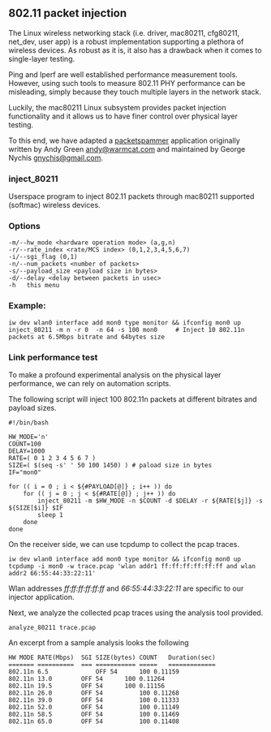 
## 802.11 packet injection

The Linux wireless networking stack (i.e. driver, mac80211, cfg80211, net_dev, user app) is a robust implementation supporting a plethora of wireless devices. As robust as it is, it also has a drawback when it comes to single-layer testing. 

Ping and Iperf are well established performance measurement tools. However, using such tools to measure 802.11 PHY performance can be misleading, simply because they touch multiple layers in the network stack. 

Luckily, the mac80211 Linux subsystem provides packet injection functionality and it allows us to have finer control over physical layer testing.

To this end, we have adapted a [packetspammer](https://github.com/gnychis/packetspammer) application originally written by Andy Green <andy@warmcat.com> and maintained by George Nychis <gnychis@gmail.com>.

### inject_80211
Userspace program to inject 802.11 packets through mac80211 supported (softmac) wireless devices.

### Options
  ```
-m/--hw_mode <hardware operation mode> (a,g,n)
-r/--rate_index <rate/MCS index> (0,1,2,3,4,5,6,7)
-i/--sgi_flag (0,1)
-n/--num_packets <number of packets>
-s/--payload_size <payload size in bytes>
-d/--delay <delay between packets in usec>
-h   this menu
  ```

### Example:
```
iw dev wlan0 interface add mon0 type monitor && ifconfig mon0 up
inject_80211 -m n -r 0  -n 64 -s 100 mon0     # Inject 10 802.11n packets at 6.5Mbps bitrate and 64bytes size
```

### Link performance test

To make a profound experimental analysis on the physical layer performance, we can rely on automation scripts.

The following script will inject 100 802.11n packets at different bitrates and payload sizes.

```
#!/bin/bash

HW_MODE='n'
COUNT=100
DELAY=1000
RATE=( 0 1 2 3 4 5 6 7 )
SIZE=( $(seq -s' ' 50 100 1450) ) # paload size in bytes
IF="mon0"

for (( i = 0 ; i < ${#PAYLOAD[@]} ; i++ )) do
	for (( j = 0 ; j < ${#RATE[@]} ; j++ )) do
		inject_80211 -m $HW_MODE -n $COUNT -d $DELAY -r ${RATE[$j]} -s ${SIZE[$i]} $IF
		sleep 1
	done
done

```

On the receiver side, we can use tcpdump to collect the pcap traces.

```
iw dev wlan0 interface add mon0 type monitor && ifconfig mon0 up
tcpdump -i mon0 -w trace.pcap 'wlan addr1 ff:ff:ff:ff:ff:ff and wlan addr2 66:55:44:33:22:11'
```

Wlan addresses *ff:ff:ff:ff:ff:ff* and *66:55:44:33:22:11* are specific to our injector application.

Next, we analyze the collected pcap traces using the analysis tool provided.

```
analyze_80211 trace.pcap
```

An excerpt from a sample analysis looks the following

```
HW MODE	RATE(Mbps)	SGI	SIZE(bytes)	COUNT	Duration(sec)
=======	==========	===	===========	=====	=============
802.11n	6.5           	OFF	54		100	0.11159
802.11n	13.0		OFF	54		100	0.11264
802.11n	19.5		OFF	54		100	0.11156
802.11n	26.0		OFF	54	    	100	0.11268
802.11n	39.0		OFF	54	    	100	0.11333
802.11n	52.0		OFF	54	    	100	0.11149
802.11n	58.5		OFF	54	    	100	0.11469
802.11n	65.0		OFF	54	    	100	0.11408
```

